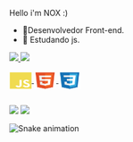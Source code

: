 Hello i'm NOX  :)


- 🔭Desenvolvedor Front-end. 
- 🌱 Estudando js.

<div>
  <a href="https://github.com/NOX3Rpy">
  <img height="170em" src="https://github-readme-stats.vercel.app/api?username=NOX3Rpy&show_icons=true&theme=merko&include_all_commits=true&count_private=true"/>
  <img height="130em" src="https://github-readme-stats.vercel.app/api/top-langs/?username=NOX3Rpy&layout=compact&langs_count=7&theme=merko"/>
</div>
  
  
  <div style="display: inline_block"><br>
  <img align="center" alt="NOX3R-Js" height="30" width="40" src="https://raw.githubusercontent.com/devicons/devicon/master/icons/javascript/javascript-plain.svg">
  <img align="center" alt="NOX3R-HTML" height="30" width="40" src="https://raw.githubusercontent.com/devicons/devicon/master/icons/html5/html5-original.svg">
  <img align="center" alt="NOX3R-CSS" height="30" width="40" src="https://raw.githubusercontent.com/devicons/devicon/master/icons/css3/css3-original.svg">
 
 
</div>
  
  ##
  
  <div> 
  <a href="https://www.youtube.com/channel/UCSbSI17zspEJxxT5KhOAfeA" target="_blank"><img src="https://img.shields.io/badge/YouTube-FF0000?style=for-the-badge&logo=youtube&logoColor=white" target="_blank"></a>
  <a href = "mailto:NOX3R.frontend@gmail.com"><img src="https://img.shields.io/badge/-Gmail-%23333?style=for-the-badge&logo=gmail&logoColor=white" target="_blank"></a>
  
  ![Snake animation](https://github.com/NOX3R/NOX3Rpy/blob/output/github-contribution-grid-snake.svg)
 
</div>
